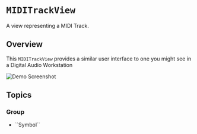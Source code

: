 # ``MIDITrackView``

A view representing a MIDI Track.

## Overview

This ``MIDITrackView`` provides a similar user interface to one you might see in a Digital Audio Workstation

![Demo Screenshot](demo)

## Topics

### <!--@START_MENU_TOKEN@-->Group<!--@END_MENU_TOKEN@-->

- <!--@START_MENU_TOKEN@-->``Symbol``<!--@END_MENU_TOKEN@-->
